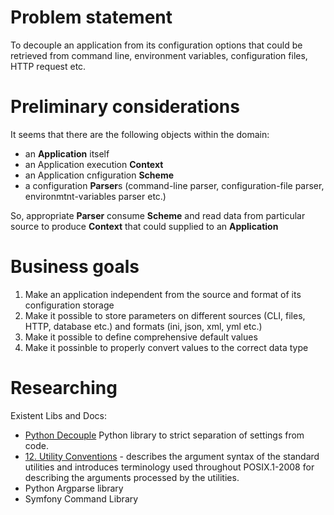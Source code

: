 Problem statement
=================

To decouple an application from its configuration options that could be retrieved from command line, environment variables, configuration files, HTTP request etc.

Preliminary considerations
==========================

It seems that there are the following objects within the domain:
- an **Application** itself
- an Application execution **Context**
- an Application cnfiguration **Scheme**
- a configuration **Parser**s (command-line parser, configuration-file parser, environmtnt-variables parser etc.)

So, appropriate **Parser** consume **Scheme** and read data from particular source to produce **Context** that could supplied to an **Application**

Business goals
==============

1. Make an application independent from the source and format of its configuration storage
1. Make it possible to store parameters on different sources (CLI, files, HTTP, database etc.) and formats (ini, json, xml, yml etc.)
1. Make it possible to define comprehensive default values
1. Make it possinble to properly convert values to the correct data type

Researching
===========

Existent Libs and Docs:
- [Python Decouple](https://pypi.python.org/pypi/python-decouple) Python library to strict separation of settings from code.
- [12. Utility Conventions](http://pubs.opengroup.org/onlinepubs/9699919799/basedefs/V1_chap12.html) - describes the argument syntax of the standard utilities and introduces terminology used throughout POSIX.1-2008 for describing the arguments processed by the utilities.
- Python Argparse library
- Symfony Command Library

